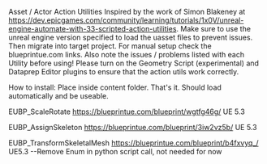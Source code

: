 Asset / Actor Action Utilities
Inspired by the work of Simon Blakeney at https://dev.epicgames.com/community/learning/tutorials/1x0V/unreal-engine-automate-with-33-scripted-action-utilities.
Make sure to use the unreal engine version specified to load the uasset files to prevent issues. Then migrate into target project. For manual setup check the blueprintue.com links.
Also note the issues / problems listed with each Utility before using!
Please turn on the Geometry Script (experimental) and Dataprep Editor plugins to ensure that the action utils work correctly.

How to install:
Place inside content folder. That's it. Should load automatically and be useable.


EUBP_ScaleRotate   https://blueprintue.com/blueprint/wgtfg46g/ UE 5.3

EUBP_AssignSkeleton  https://blueprintue.com/blueprint/3iw2vz5b/ UE 5.3

EUBP_TransformSkeletalMesh https://blueprintue.com/blueprint/b4fxvyq_/ UE5.3 --Remove Enum in python script call, not needed for now
